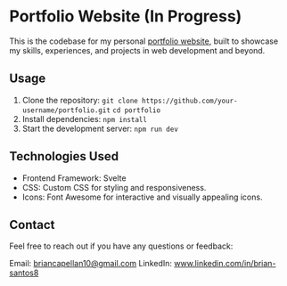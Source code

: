 # Portfolio Website (In Progress)

This is the codebase for my personal [portfolio website](https://briansantos10.github.io/brians-portfolio/), built to showcase my skills, experiences, and projects in web development and beyond.

## Usage

1. Clone the repository:
   `git clone https://github.com/your-username/portfolio.git`
   `cd portfolio`
2. Install dependencies: `npm install`
3. Start the development server: `npm run dev`

## Technologies Used

- Frontend Framework: Svelte
- CSS: Custom CSS for styling and responsiveness.
- Icons: Font Awesome for interactive and visually appealing icons.

## Contact

Feel free to reach out if you have any questions or feedback:

Email: briancapellan10@gmail.com
LinkedIn: www.linkedin.com/in/brian-santos8
